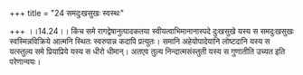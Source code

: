 +++
title = "24 समदुःखसुखः स्वस्थः"

+++
।।14.24।। किंच समे रागद्वेषानुत्पादकतया स्वीयत्वाभिमानानास्पदे दुःखसुखे
यस्य स समदुःखसुखः स्वस्मिन्नविक्रिये आत्मनि स्थितः स्वरुपान्न कदापि
प्रत्युतः। समानि अहेयोपादेयानि लोष्टदानि यस्य स यत्स्तुल्य समे
प्रियाप्रिये यस्य स धीरो धीमान्। अतएव तुल्य निन्दात्मसंस्तुती यस्य स
गुणातीति उच्यत इति परेणान्वयः।
